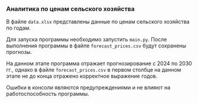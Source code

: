 ### Аналитика по ценам сельского хозяйства

В файле `data.xlsx` представлены данные по ценам сельского хозяйства по годам.

Для запуска программы необходимо запустить `main.py`. 
После выполнения программы в файле `forecast_prices.csv` будут сохранены прогнозы.

На данном этапе программа отражает прогнозирование с 2024 по 2030 гг., 
однако в файле `forecast_prices.csv` в первом столбце на данном этапе не до конца 
отражено корректное выражение годов.

Ошибки в консоли являются предупреждениями и не влияют на работоспособность программы.
